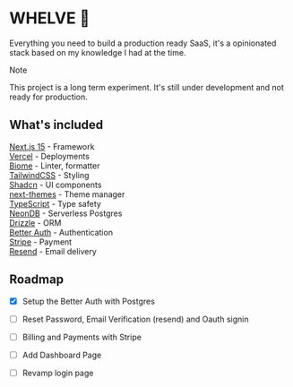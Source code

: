 # WHELVE 🚧

Everything you need to build a production ready SaaS, it's a opinionated stack based on my knowledge I had at the time. 

> [!NOTE]
> This project is a long term experiment. It's still under development and not ready for production.

## What's included

[Next.js 15](https://nextjs.org/) - Framework<br>
[Vercel](https://vercel.com/) - Deployments<br>
[Biome](https://biomejs.dev) - Linter, formatter<br>
[TailwindCSS](https://tailwindcss.com/) - Styling<br>
[Shadcn](https://ui.shadcn.com/) - UI components<br>
[next-themes](https://next-themes-example.vercel.app/) - Theme manager<br>
[TypeScript](https://www.typescriptlang.org/) - Type safety<br>
[NeonDB](https://neon.tech/) - Serverless Postgres<br>
[Drizzle](https://drizzle-orm.com/) - ORM<br>
[Better Auth](https://better-auth.com) - Authentication<br>
[Stripe](https://stripe.com/) - Payment<br>
[Resend](https://resend.com/) - Email delivery<br>


## Roadmap

- [x] Setup the Better Auth with Postgres
- [ ] Reset Password, Email Verification (resend) and Oauth signin
- [ ] Billing and Payments with Stripe
- [ ] Add Dashboard Page
- [ ] Revamp login page





